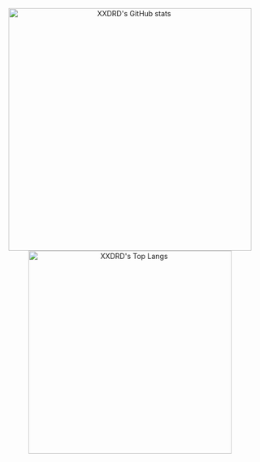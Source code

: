 <p align="center"><img alt="XXDRD's GitHub stats" src="https://github-readme-stats.vercel.app/api?username=xxdrd&count_private=true&show_icons=true&theme=merko" width="478"> <img alt="XXDRD's Top Langs" src="https://github-readme-stats.vercel.app/api/top-langs?username=xxdrd&layout=compact&theme=merko"width="400">
</p>
